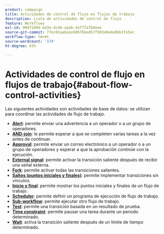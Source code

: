 ```yaml
---
product: campaign
title: Actividades de control de flujo en flujos de trabajo
description: Lista de actividades de control de flujo
feature: Workflows
exl-id: 904f2d94-bd3e-4c46-aeab-2ef77a7bdeee
source-git-commit: 77ec01aaba1e50676bed57f503a9e4e8bb1fe54c
workflow-type: tm+mt
source-wordcount: '174'
ht-degree: 63%

---
```


# Actividades de control de flujo en flujos de trabajo{#about-flow-control-activities}

Las siguientes actividades son actividades de base de datos: se utilizan para coordinar las actividades de flujo de trabajo.

* **[Alert](alert.md)**: permite enviar una advertencia a un operador o a un grupo de operadores.
* **[AND-join](and-join.md)**: le permite esperar a que se completen varias tareas a la vez antes de continuar.
* **[Approval](approval.md)**: permite enviar un correo electrónico a un operador o a un grupo de operadores y esperar a que la aprobación continúe con la ejecución.
* **[External signal](external-signal.md)**: permite activar la transición saliente después de recibir una señal externa.
* **[Fork](fork.md)**: permite activar todas las transiciones salientes.
* **[Saltos (puntos iniciales y finales)](jump--start-point-and-end-point-.md)**: permite implementar transiciones sin vínculos.
* **[Inicio y final](start-and-end.md)**: permite mostrar los puntos iniciales y finales de un flujo de trabajo.
* **[Scheduler](scheduler.md)**: permite definir un programa de ejecución de flujo de trabajo.
* **[Sub-workflow](sub-workflow.md)**: permite ejecutar otro flujo de trabajo.
* **[Test](test.md)**: permite una transición basada en un resultado de prueba.
* **[Time constraint](time-constraint.md)**: permite pausar una tarea durante un periodo determinado.
* **[Wait](wait.md)**: activa la transición saliente después de un límite de tiempo determinado.
   <!--* **Task**: lets you configure task execution. Refer to the [Task](task.md) section.-->
